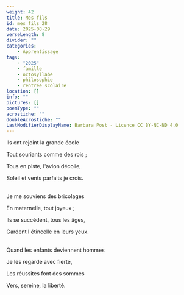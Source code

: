 ```yaml
---
weight: 42
title: Mes fils
id: mes_fils_28
date: 2025-08-29
verseLength: 8
divider: ""
categories:
    - Apprentissage
tags:
    - "2025"
    - famille
    - octosyllabe
    - philosophie
    - rentrée scolaire
location: []
info: ""
pictures: []
poemType: ""
acrostiche: ""
doubleAcrostiche: ""
LastModifierDisplayName: Barbara Post - Licence CC BY-NC-ND 4.0
---
```

Ils ont rejoint la grande école

Tout souriants comme des rois ;

Tous en piste, l'avion décolle,

Soleil et vents parfaits je crois.

 \
Je me souviens des bricolages

En maternelle, tout joyeux ;

Ils se succèdent, tous les âges,

Gardent l'étincelle en leurs yeux.

 \
Quand les enfants deviennent hommes

Je les regarde avec fierté,

Les réussites font des sommes

Vers, sereine, la liberté.
